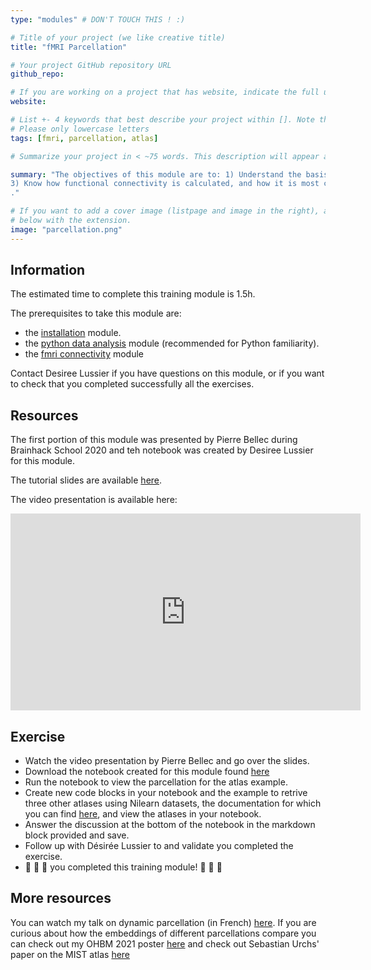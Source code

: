 ```yaml
---
type: "modules" # DON'T TOUCH THIS ! :)

# Title of your project (we like creative title)
title: "fMRI Parcellation"

# Your project GitHub repository URL
github_repo:

# If you are working on a project that has website, indicate the full url including "https://" below or leave it empty.
website:

# List +- 4 keywords that best describe your project within []. Note that the project summary also involves a number of key words. Those are listed on top of the [github repository](https://github.com/PSY6983-2021/project_template), click `manage topics`.
# Please only lowercase letters
tags: [fmri, parcellation, atlas]

# Summarize your project in < ~75 words. This description will appear at the top of your page and on the list page with other projects..

summary: "The objectives of this module are to: 1) Understand the basis of the signal used in functional magnetic resonance imaging. 2) Know the main steps of preprocessing fMRI data. 
3) Know how functional connectivity is calculated, and how it is most commonly used. 4) Know the main brain parcellations and associated technical challenges
."

# If you want to add a cover image (listpage and image in the right), add it to your directory and indicate the name
# below with the extension.
image: "parcellation.png"
---
```

<!-- This is an html comment and this won't appear in the rendered page. You are now editing the "content" area, the core of your description. Everything that you can do in markdown is allowed below. We added a couple of comments to guide your through documenting your progress. -->

## Information

The estimated time to complete this training module is 1.5h.

The prerequisites to take this module are:
 * the [installation](/modules/installation) module.
 * the [python data analysis](/modules/python_data_analysis) module (recommended for Python familiarity).
 * the [fmri connectivity](/modules/fmri_connectivity) module 

Contact Desiree Lussier if you have questions on this module, or if you want to check that you completed successfully all the exercises.

## Resources
The first portion of this module was presented by Pierre Bellec during Brainhack School 2020 and teh notebook was created by Desiree Lussier for this module.

The tutorial slides are available [here](https://docs.google.com/presentation/d/1mTJoOSRKtGzhWeNLa9PXyKUYA0p9733UHVWrmIyi4zs/edit?usp=sharing).

The video presentation is available here:
<iframe width="560" height="315" src="https://www.youtube.com/embed/7uMVRebuDZo" title="YouTube video player" frameborder="0" allow="accelerometer; autoplay; clipboard-write; encrypted-media; gyroscope; picture-in-picture" allowfullscreen></iframe>

## Exercise

 * Watch the video presentation by Pierre Bellec and go over the slides.
 * Download the notebook created for this module found [here](https://github.com/BrainhackMTL/psy6983_2021/blob/master/content/en/modules/fmri_parcellation/atlas_parcellations.ipynb)
 * Run the notebook to view the parcellation for the atlas example.
 * Create new code blocks in your notebook and the example to retrive three other atlases using Nilearn datasets, the documentation for which you can find [here](https://nilearn.github.io/modules/reference.html#module-nilearn.datasets), and view the atlases in your notebook.
 * Answer the discussion at the bottom of the notebook in the markdown block provided and save.
 * Follow up with Désirée Lussier to and validate you completed the exercise.
 * 🎉 🎉 🎉 you completed this training module! 🎉 🎉 🎉

## More resources
You can watch my talk on dynamic parcellation (in French) [here](https://www.youtube.com/watch?v=5dA_ujGGtIY). If you are curious about how the embeddings of different parcellations compare you can check out my OHBM 2021 poster [here](https://drive.google.com/file/d/1O00bbKyI3Hqkah93iN83xpL10hMvygSt/view?usp=sharing) and check out Sebastian Urchs' paper on the MIST atlas [here](https://mniopenresearch.org/articles/1-3)
